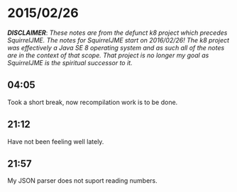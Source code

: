 # 2015/02/26

***DISCLAIMER***: _These notes are from the defunct k8 project which_
_precedes SquirrelJME. The notes for SquirrelJME start on 2016/02/26!_
_The k8 project was effectively a Java SE 8 operating system and as such_
_all of the notes are in the context of that scope. That project is no_
_longer my goal as SquirrelJME is the spiritual successor to it._

## 04:05

Took a short break, now recompilation work is to be done.

## 21:12

Have not been feeling well lately.

## 21:57

My JSON parser does not suport reading numbers.

